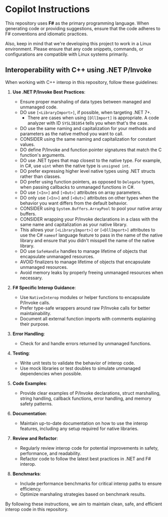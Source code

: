 # Copilot Instructions

This repository uses **F#** as the primary programming language. When generating code or providing suggestions, ensure that the code adheres to F# conventions and idiomatic practices.

Also, keep in mind that we're developing this project to work in a Linux environment. Please ensure that any code snippets, commands, or configurations are compatible with Linux systems primarily.

## Interoperability with C++ using .NET P/Invoke

When working with C++ interop in this repository, follow these guidelines:

1. **Use .NET P/Invoke Best Practices**:
    - Ensure proper marshaling of data types between managed and unmanaged code.
    - DO use `[<LibraryImport>]`, if possible, when targeting .NET 7+.
        - There are cases when using `[DllImport]` is appropriate. A code analyzer with ID `SYSLIB1054` tells you when that's the case.
    - DO use the same naming and capitalization for your methods and parameters as the native method you want to call.
    - CONSIDER using the same naming and capitalization for constant values.
    - DO define P/Invoke and function pointer signatures that match the C function's arguments.
    - DO use .NET types that map closest to the native type. For example, in C#, use `uint` when the native type is `unsigned int`.
    - DO prefer expressing higher level native types using .NET structs rather than classes.
    - DO prefer using function pointers, as opposed to `Delegate` types, when passing callbacks to unmanaged functions in C#.
    - DO use `[<In>]` and `[<Out>]` attributes on array parameters.
    - DO only use `[<In>]` and `[<Out>]` attributes on other types when the behavior you want differs from the default behavior.
    - CONSIDER using `System.Buffers.ArrayPool` to pool your native array buffers.
    - CONSIDER wrapping your P/Invoke declarations in a class with the same name and capitalization as your native library.
    - This allows your `[<LibraryImport>]` or `[<DllImport>]` attributes to use the C# `nameof` language feature to pass in the name of the native library and ensure that you didn't misspell the name of the native library.
    - DO use `SafeHandle` handles to manage lifetime of objects that encapsulate unmanaged resources.
    - AVOID finalizers to manage lifetime of objects that encapsulate unmanaged resources.
    - Avoid memory leaks by properly freeing unmanaged resources when necessary.

2. **F# Specific Interop Guidance**:
    - Use `NativeInterop` modules or helper functions to encapsulate P/Invoke calls.
    - Prefer type-safe wrappers around raw P/Invoke calls for better maintainability.
    - Document all external function imports with comments explaining their purpose.

3. **Error Handling**:
    - Check for and handle errors returned by unmanaged functions.

4. **Testing**:
    - Write unit tests to validate the behavior of interop code.
    - Use mock libraries or test doubles to simulate unmanaged dependencies when possible.

5. **Code Examples**:
    - Provide clear examples of P/Invoke declarations, struct marshalling, string handling, callback functions, error handling, and memory safety patterns.

6. **Documentation**:
    - Maintain up-to-date documentation on how to use the interop features, including any setup required for native libraries.

7. **Review and Refactor**:
    - Regularly review interop code for potential improvements in safety, performance, and readability.
    - Refactor code to follow the latest best practices in .NET and F# interop.

8. **Benchmarks**:
    - Include performance benchmarks for critical interop paths to ensure efficiency.
    - Optimize marshaling strategies based on benchmark results.

By following these instructions, we aim to maintain clean, safe, and efficient interop code in this repository.